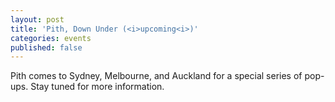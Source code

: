 ```yaml
---
layout: post
title: 'Pith, Down Under (<i>upcoming<i>)'
categories: events
published: false
---
```


Pith comes to Sydney, Melbourne, and Auckland for a special series of pop-ups. Stay tuned for more information.
